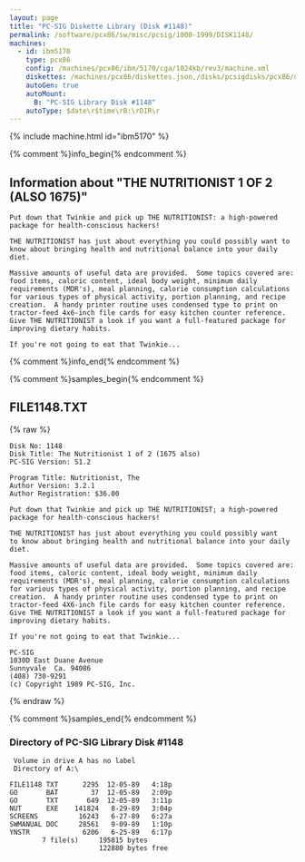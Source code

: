 ```yaml
---
layout: page
title: "PC-SIG Diskette Library (Disk #1148)"
permalink: /software/pcx86/sw/misc/pcsig/1000-1999/DISK1148/
machines:
  - id: ibm5170
    type: pcx86
    config: /machines/pcx86/ibm/5170/cga/1024kb/rev3/machine.xml
    diskettes: /machines/pcx86/diskettes.json,/disks/pcsigdisks/pcx86/diskettes.json
    autoGen: true
    autoMount:
      B: "PC-SIG Library Disk #1148"
    autoType: $date\r$time\rB:\rDIR\r
---
```


{% include machine.html id="ibm5170" %}

{% comment %}info_begin{% endcomment %}

## Information about "THE NUTRITIONIST 1 OF 2 (ALSO 1675)"

    Put down that Twinkie and pick up THE NUTRITIONIST: a high-powered
    package for health-conscious hackers!
    
    THE NUTRITIONIST has just about everything you could possibly want to
    know about bringing health and nutritional balance into your daily
    diet.
    
    Massive amounts of useful data are provided.  Some topics covered are:
    food items, caloric content, ideal body weight, minimum daily
    requirements (MDR's), meal planning, calorie consumption calculations
    for various types of physical activity, portion planning, and recipe
    creation.  A handy printer routine uses condensed type to print on
    tractor-feed 4x6-inch file cards for easy kitchen counter reference.
    Give THE NUTRITIONIST a look if you want a full-featured package for
    improving dietary habits.
    
    If you're not going to eat that Twinkie...
{% comment %}info_end{% endcomment %}

{% comment %}samples_begin{% endcomment %}

## FILE1148.TXT

{% raw %}
```
Disk No: 1148                                                           
Disk Title: The Nutritionist 1 of 2 (1675 also)                         
PC-SIG Version: S1.2                                                    
                                                                        
Program Title: Nutritionist, The                                        
Author Version: 3.2.1                                                   
Author Registration: $36.00                                             
                                                                        
Put down that Twinkie and pick up THE NUTRITIONIST; a high-powered      
package for health-conscious hackers!                                   
                                                                        
THE NUTRITIONIST has just about everything you could possibly want      
to know about bringing health and nutritional balance into your daily   
diet.                                                                   
                                                                        
Massive amounts of useful data are provided.  Some topics covered are:  
food items, caloric content, ideal body weight, minimum daily           
requirements (MDR's), meal planning, calorie consumption calculations   
for various types of physical activity, portion planning, and recipe    
creation.  A handy printer routine uses condensed type to print on      
tractor-feed 4X6-inch file cards for easy kitchen counter reference.    
Give THE NUTRITIONIST a look if you want a full-featured package for    
improving dietary habits.                                               
                                                                        
If you're not going to eat that Twinkie...                              
                                                                        
PC-SIG                                                                  
1030D East Duane Avenue                                                 
Sunnyvale  Ca. 94086                                                    
(408) 730-9291                                                          
(c) Copyright 1989 PC-SIG, Inc.                                         
```
{% endraw %}

{% comment %}samples_end{% endcomment %}

### Directory of PC-SIG Library Disk #1148

     Volume in drive A has no label
     Directory of A:\

    FILE1148 TXT      2295  12-05-89   4:18p
    GO       BAT        37  12-05-89   2:09p
    GO       TXT       649  12-05-89   3:11p
    NUT      EXE    141824   8-29-89   3:04p
    SCREENS          16243   6-27-89   6:27a
    SWMANUAL DOC     28561   9-09-89   1:10p
    YNSTR             6206   6-25-89   6:17p
            7 file(s)     195815 bytes
                          122880 bytes free
